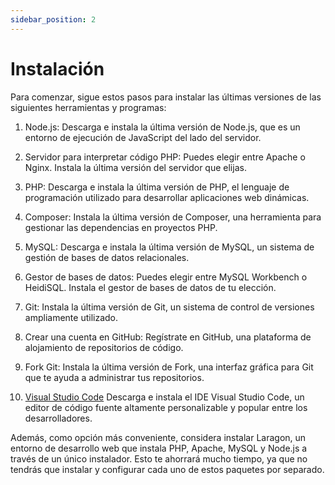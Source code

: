 ```yaml
---
sidebar_position: 2
---
```


# Instalación

Para comenzar, sigue estos pasos para instalar las últimas versiones de las siguientes herramientas y programas:

1. Node.js: Descarga e instala la última versión de Node.js, que es un entorno de ejecución de JavaScript del lado del servidor.

2. Servidor para interpretar código PHP: Puedes elegir entre Apache o Nginx. Instala la última versión del servidor que elijas.

3. PHP: Descarga e instala la última versión de PHP, el lenguaje de programación utilizado para desarrollar aplicaciones web dinámicas.

4. Composer: Instala la última versión de Composer, una herramienta para gestionar las dependencias en proyectos PHP.


5. MySQL: Descarga e instala la última versión de MySQL, un sistema de gestión de bases de datos relacionales.

6. Gestor de bases de datos: Puedes elegir entre MySQL Workbench o HeidiSQL. Instala el gestor de bases de datos de tu elección.

7. Git: Instala la última versión de Git, un sistema de control de versiones ampliamente utilizado.

8. Crear una cuenta en GitHub: Regístrate en GitHub, una plataforma de alojamiento de repositorios de código.

9. Fork Git: Instala la última versión de Fork, una interfaz gráfica para Git que te ayuda a administrar tus repositorios.

10. [Visual Studio Code](https://code.visualstudio.com) Descarga e instala el IDE Visual Studio Code, un editor de código fuente altamente personalizable y popular entre los desarrolladores.

Además, como opción más conveniente, considera instalar Laragon, un entorno de desarrollo web que instala PHP, Apache, MySQL y Node.js a través de un único instalador. Esto te ahorrará mucho tiempo, ya que no tendrás que instalar y configurar cada uno de estos paquetes por separado.


